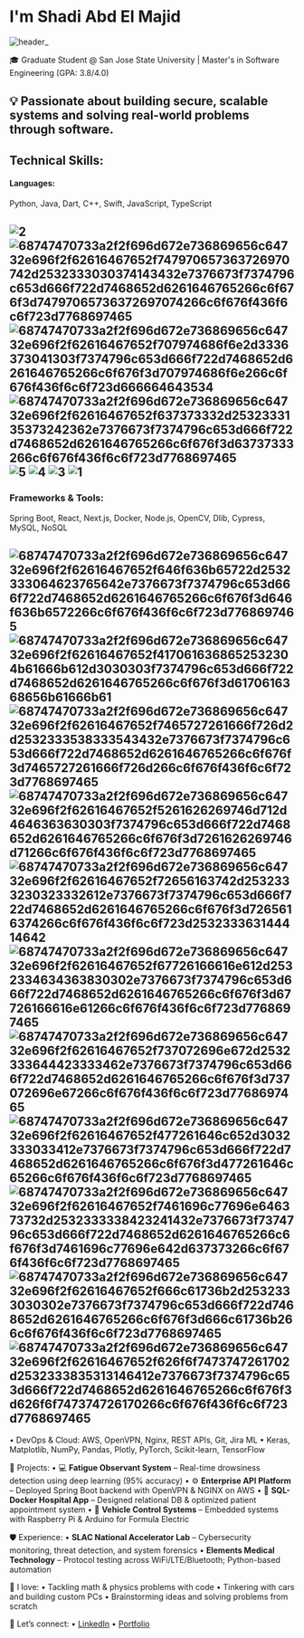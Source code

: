 # I'm Shadi Abd El Majid 
![header_](https://github.com/user-attachments/assets/0126ecd5-2006-47a6-a680-c76868f1085e)


🎓 Graduate Student @ San Jose State University | Master's in Software Engineering (GPA: 3.8/4.0)

💡 Passionate about building secure, scalable systems and solving real-world problems through software.
--

## Technical Skills:

#### Languages: 
Python, Java, Dart, C++, Swift, JavaScript, TypeScript

![2](https://github.com/user-attachments/assets/a7461518-4c7a-4b6c-8813-bdde68338cd4)![68747470733a2f2f696d672e736869656c64732e696f2f62616467652f747970657363726970742d2532333030374143432e7376673f7374796c653d666f722d7468652d6261646765266c6f676f3d74797065736372697074266c6f676f436f6c6f723d7768697465](https://github.com/user-attachments/assets/2c4e2f31-4b21-46cb-bb03-faf117161e92)
![68747470733a2f2f696d672e736869656c64732e696f2f62616467652f707974686f6e2d3336373041303f7374796c653d666f722d7468652d6261646765266c6f676f3d707974686f6e266c6f676f436f6c6f723d666664643534](https://github.com/user-attachments/assets/f7ce9c03-3561-412e-96b8-a0873b098a13)
![68747470733a2f2f696d672e736869656c64732e696f2f62616467652f637373332d2532333135373242362e7376673f7374796c653d666f722d7468652d6261646765266c6f676f3d63737333266c6f676f436f6c6f723d7768697465](https://github.com/user-attachments/assets/f212b323-aefb-4bc4-a512-e60f83773fff)
![5](https://github.com/user-attachments/assets/f74e8ab3-4fb4-4968-9ff4-3feef7699a63)
![4](https://github.com/user-attachments/assets/e4a03f06-a7bd-47fc-af48-b4fbaaf54101)
![3](https://github.com/user-attachments/assets/44be0745-7e80-49c1-962e-9fe84047fb9c)
 ![1](https://github.com/user-attachments/assets/a02bf5ea-80cc-4e2f-998e-343f1d92feb9)
 --
 
### Frameworks & Tools: 
Spring Boot, React, Next.js, Docker, Node.js, OpenCV, Dlib, Cypress, MySQL, NoSQL

![68747470733a2f2f696d672e736869656c64732e696f2f62616467652f646f636b65722d2532333064623765642e7376673f7374796c653d666f722d7468652d6261646765266c6f676f3d646f636b6572266c6f676f436f6c6f723d7768697465](https://github.com/user-attachments/assets/1d6256d0-9c38-4a1e-845b-1cd726896845)![68747470733a2f2f696d672e736869656c64732e696f2f62616467652f4170616368652532304b61666b612d3030303f7374796c653d666f722d7468652d6261646765266c6f676f3d6170616368656b61666b61](https://github.com/user-attachments/assets/22e01b49-d8b9-4a1f-9650-dc82b1b3bbc0)
![68747470733a2f2f696d672e736869656c64732e696f2f62616467652f7465727261666f726d2d2532333538333543432e7376673f7374796c653d666f722d7468652d6261646765266c6f676f3d7465727261666f726d266c6f676f436f6c6f723d7768697465](https://github.com/user-attachments/assets/19f0914e-ad55-4ad7-adb0-3d8e3a17631f)
![68747470733a2f2f696d672e736869656c64732e696f2f62616467652f5261626269746d712d4646363630303f7374796c653d666f722d7468652d6261646765266c6f676f3d7261626269746d71266c6f676f436f6c6f723d7768697465](https://github.com/user-attachments/assets/769a8514-c06e-45e1-a534-79efb8bf08d0)
![68747470733a2f2f696d672e736869656c64732e696f2f62616467652f72656163742d2532333230323332612e7376673f7374796c653d666f722d7468652d6261646765266c6f676f3d7265616374266c6f676f436f6c6f723d253233363144414642](https://github.com/user-attachments/assets/5d7e52e6-83e8-4485-a953-72fe7e4e3c90)
![68747470733a2f2f696d672e736869656c64732e696f2f62616467652f67726166616e612d2532334634363830302e7376673f7374796c653d666f722d7468652d6261646765266c6f676f3d67726166616e61266c6f676f436f6c6f723d7768697465](https://github.com/user-attachments/assets/7745677f-3348-46e4-9837-c162448f02c5)
![68747470733a2f2f696d672e736869656c64732e696f2f62616467652f737072696e672d2532333644423333462e7376673f7374796c653d666f722d7468652d6261646765266c6f676f3d737072696e67266c6f676f436f6c6f723d7768697465](https://github.com/user-attachments/assets/401c8c9a-9599-4f46-8f6c-3987ff05f743)
![68747470733a2f2f696d672e736869656c64732e696f2f62616467652f477261646c652d3032333033412e7376673f7374796c653d666f722d7468652d6261646765266c6f676f3d477261646c65266c6f676f436f6c6f723d7768697465](https://github.com/user-attachments/assets/ed7be30a-1353-4f92-a7f6-1c930b433cac)
![68747470733a2f2f696d672e736869656c64732e696f2f62616467652f7461696c77696e646373732d2532333338423241432e7376673f7374796c653d666f722d7468652d6261646765266c6f676f3d7461696c77696e642d637373266c6f676f436f6c6f723d7768697465](https://github.com/user-attachments/assets/ef34633a-33d4-4325-ad60-21643254e0b6)
![68747470733a2f2f696d672e736869656c64732e696f2f62616467652f666c61736b2d2532333030302e7376673f7374796c653d666f722d7468652d6261646765266c6f676f3d666c61736b266c6f676f436f6c6f723d7768697465](https://github.com/user-attachments/assets/592e2d1e-dba6-40d2-a977-be7a6ce57536)
![68747470733a2f2f696d672e736869656c64732e696f2f62616467652f626f6f7473747261702d2532333835313146412e7376673f7374796c653d666f722d7468652d6261646765266c6f676f3d626f6f747374726170266c6f676f436f6c6f723d7768697465](https://github.com/user-attachments/assets/a9694cac-339a-4875-92e7-ad909a36694b)
--

  • DevOps & Cloud: AWS, OpenVPN, Nginx, REST APIs, Git, Jira
ML
  • Keras, Matplotlib, NumPy, Pandas, Plotly, PyTorch, Scikit-learn, TensorFlow

📂 Projects:
  • 💻 **Fatigue Observant System** – Real-time drowsiness detection using deep learning (95% accuracy)
  • ⚙️ **Enterprise API Platform** – Deployed Spring Boot backend with OpenVPN & NGINX on AWS
  • 🏥 **SQL-Docker Hospital App** – Designed relational DB & optimized patient appointment system
  • 🚗 **Vehicle Control Systems** – Embedded systems with Raspberry Pi & Arduino for Formula Electric

🛡️ Experience:
  • **SLAC National Accelerator Lab** – Cybersecurity monitoring, threat detection, and system forensics
  • **Elements Medical Technology** – Protocol testing across WiFi/LTE/Bluetooth; Python-based automation

🧠 I love:
  • Tackling math & physics problems with code
  • Tinkering with cars and building custom PCs
  • Brainstorming ideas and solving problems from scratch

🔗 Let’s connect:
  • [LinkedIn](https://www.linkedin.com/in/shadi-abd-el-majid-3227381aa)
  • [Portfolio](https://sh-abd.github.io/)
